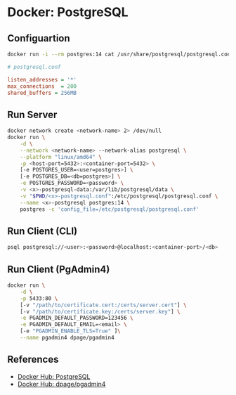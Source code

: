 # Docker: PostgreSQL

## Configuartion

```bash
docker run -i --rm postgres:14 cat /usr/share/postgresql/postgresql.conf.sample > <x>-postgresql.conf
```

```ini
# postgresql.conf

listen_addresses = '*'
max_connections  = 200
shared_buffers = 256MB
```

## Run Server

```bash
docker network create <network-name> 2> /dev/null
docker run \
    -d \
    --network <network-name> --network-alias postgresql \
    --platform "linux/amd64" \
    -p <host-port=5432>:<container-port=5432> \
    [-e POSTGRES_USER=<user=postgres>] \
    [-e POSTGRES_DB=<db=postgres>] \
    -e POSTGRES_PASSWORD=<password> \
    -v <x>-postgresql-data:/var/lib/postgresql/data \
    -v "$PWD/<x>-postgresql.conf":/etc/postgresql/postgresql.conf \
    --name <x>-postgresql postgres:14 \
    postgres -c 'config_file=/etc/postgresql/postgresql.conf'
```

## Run Client (CLI)

```bash
psql postgresql://<user>:<password>@localhost:<container-port>/<db>
```

## Run Client (PgAdmin4)

```bash
docker run \
    -d \
    -p 5433:80 \
    [-v "/path/to/certificate.cert:/certs/server.cert"] \
    [-v "/path/to/certificate.key:/certs/server.key"] \
    -e PGADMIN_DEFAULT_PASSWORD=123456 \
    -e PGADMIN_DEFAULT_EMAIL=<email> \
    [-e "PGADMIN_ENABLE_TLS=True" ]\
    --name pgadmin4 dpage/pgadmin4
```

## References

- [Docker Hub: PostgreSQL](https://hub.docker.com/_/postgres)
- [Docker Hub: dpage/pgadmin4](https://hub.docker.com/r/dpage/pgadmin4)
